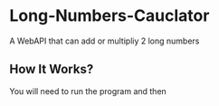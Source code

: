 # Long-Numbers-Cauclator
A WebAPI that can add or multipliy 2 long numbers
## How It Works?

You will need to run the program and then
